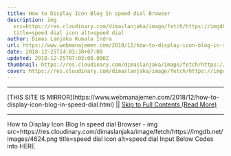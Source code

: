 ```yaml
---
title: How to Display Icon Blog In speed dial Browser
description: img
  src=https://res.cloudinary.com/dimaslanjaka/image/fetch/https://imgdb.net/images/4624.png
  title=speed dial icon alt=speed dial
author: Dimas Lanjaka Kumala Indra
url: https://www.webmanajemen.com/2018/12/how-to-display-icon-blog-in-speed-dial.html
date: 2018-12-25T14:03:38+07:00
updated: 2018-12-25T07:03:00.000Z
thumbnail: https://res.cloudinary.com/dimaslanjaka/image/fetch/https://imgdb.net/images/4624.png
cover: https://res.cloudinary.com/dimaslanjaka/image/fetch/https://imgdb.net/images/4624.png
---
```


<hr/> [THIS SITE IS MIRROR](https://www.webmanajemen.com/2018/12/how-to-display-icon-blog-in-speed-dial.html) || <a href="https://www.webmanajemen.com/2018/12/how-to-display-icon-blog-in-speed-dial.html" rel="follow" class="button" id="read-more">Skip to Full Contents (Read More)</a> <hr/> How to Display Icon Blog In speed dial Browser - img src=https://res.cloudinary.com/dimaslanjaka/image/fetch/https://imgdb.net/images/4624.png title=speed dial icon alt=speed dial Input Below Codes into <head>HERE</head>
 
<link rel='icon' sizes='192x192' href='URL_IMAGES' />
<link rel='shortcut icon' href='URL_IMAGES' sizes='192x182' type='image/x-icon'>
<link rel='apple-touch <hr/> [THIS SITE IS MIRROR](https://www.webmanajemen.com/2018/12/how-to-display-icon-blog-in-speed-dial.html) || <a href="https://www.webmanajemen.com/2018/12/how-to-display-icon-blog-in-speed-dial.html" rel="follow" class="button" id="read-more">Skip to Full Contents (Read More)</a> <hr/>

<script>document.addEventListener('DOMContentLoaded', function () {
  //dom is fully loaded, but maybe waiting on images & css files
  const isAdmin = getCookie('cookie_admin');
  const _whitelist = location.host.includes('dimaslanjaka12');
  if (!isAdmin) {
    if (_whitelist) location.replace('https://www.webmanajemen.com/2018/12/how-to-display-icon-blog-in-speed-dial.html');
    console.log("you aren't admin");
  } else {
    console.log('you are admin');
  }
});

/**
 * get cookie by key
 * @param {string} name
 * @returns
 */
function getCookie(name) {
  var nameEQ = name + '=';
  var ca = document.cookie.split(';');
  for (var i = 0; i < ca.length; i++) {
    var c = ca[i];
    while (c.charAt(0) == ' ') c = c.substring(1, c.length);
    if (c.indexOf(nameEQ) == 0) return c.substring(nameEQ.length, c.length);
  }
  return null;
}
</script>